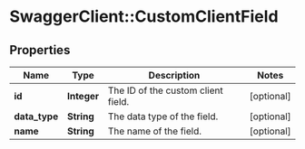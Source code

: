 # SwaggerClient::CustomClientField

## Properties
Name | Type | Description | Notes
------------ | ------------- | ------------- | -------------
**id** | **Integer** | The ID of the custom client field. | [optional] 
**data_type** | **String** | The data type of the field. | [optional] 
**name** | **String** | The name of the field. | [optional] 


